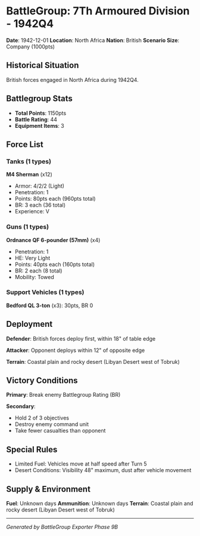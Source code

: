 # BattleGroup: 7Th Armoured Division - 1942Q4

**Date**: 1942-12-01
**Location**: North Africa
**Nation**: British
**Scenario Size**: Company (1000pts)

## Historical Situation

British forces engaged in North Africa during 1942Q4.

## Battlegroup Stats

- **Total Points**: 1150pts
- **Battle Rating**: 44
- **Equipment Items**: 3

## Force List

### Tanks (1 types)

**M4 Sherman** (x12)
- Armor: 4/2/2 (Light)
- Penetration: 1
- Points: 80pts each (960pts total)
- BR: 3 each (36 total)
- Experience: V

### Guns (1 types)

**Ordnance QF 6-pounder (57mm)** (x4)
- Penetration: 1
- HE: Very Light
- Points: 40pts each (160pts total)
- BR: 2 each (8 total)
- Mobility: Towed

### Support Vehicles (1 types)

**Bedford QL 3-ton** (x3): 30pts, BR 0

## Deployment

**Defender**: British forces deploy first, within 18" of table edge

**Attacker**: Opponent deploys within 12" of opposite edge

**Terrain**: Coastal plain and rocky desert (Libyan Desert west of Tobruk)

## Victory Conditions

**Primary**: Break enemy Battlegroup Rating (BR)

**Secondary**:
- Hold 2 of 3 objectives
- Destroy enemy command unit
- Take fewer casualties than opponent

## Special Rules

- Limited Fuel: Vehicles move at half speed after Turn 5
- Desert Conditions: Visibility 48" maximum, dust after vehicle movement

## Supply & Environment

**Fuel**: Unknown days
**Ammunition**: Unknown days
**Terrain**: Coastal plain and rocky desert (Libyan Desert west of Tobruk)

---

*Generated by BattleGroup Exporter Phase 9B*
